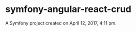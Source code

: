 symfony-angular-react-crud
==========================

A Symfony project created on April 12, 2017, 4:11 pm.
